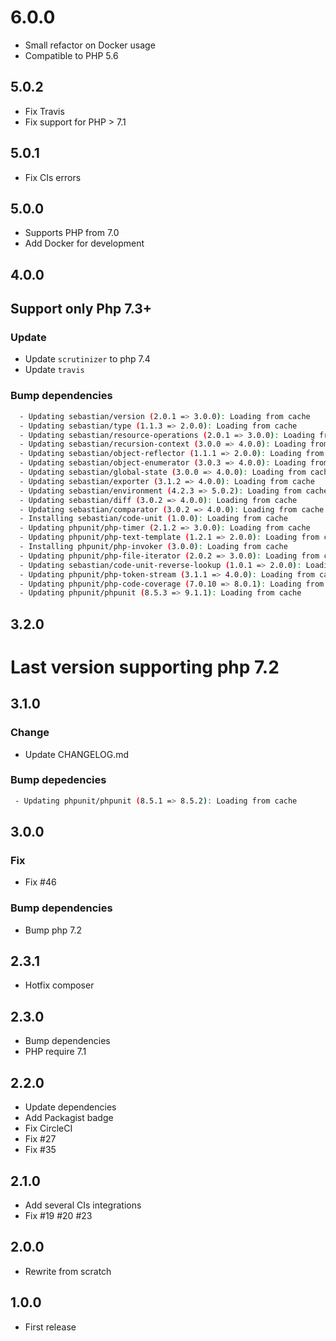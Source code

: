 # 6.0.0
+ Small refactor on Docker usage
+ Compatible to PHP 5.6

## 5.0.2
+ Fix Travis
+ Fix support for PHP > 7.1

## 5.0.1
+ Fix CIs errors

## 5.0.0
+ Supports PHP from 7.0
+ Add Docker for development


## 4.0.0
## Support only Php 7.3+

### Update
+ Update `scrutinizer` to php 7.4
+ Update `travis`

### Bump dependencies
``` bash
  - Updating sebastian/version (2.0.1 => 3.0.0): Loading from cache
  - Updating sebastian/type (1.1.3 => 2.0.0): Loading from cache
  - Updating sebastian/resource-operations (2.0.1 => 3.0.0): Loading from cache
  - Updating sebastian/recursion-context (3.0.0 => 4.0.0): Loading from cache
  - Updating sebastian/object-reflector (1.1.1 => 2.0.0): Loading from cache
  - Updating sebastian/object-enumerator (3.0.3 => 4.0.0): Loading from cache
  - Updating sebastian/global-state (3.0.0 => 4.0.0): Loading from cache
  - Updating sebastian/exporter (3.1.2 => 4.0.0): Loading from cache
  - Updating sebastian/environment (4.2.3 => 5.0.2): Loading from cache
  - Updating sebastian/diff (3.0.2 => 4.0.0): Loading from cache
  - Updating sebastian/comparator (3.0.2 => 4.0.0): Loading from cache
  - Installing sebastian/code-unit (1.0.0): Loading from cache
  - Updating phpunit/php-timer (2.1.2 => 3.0.0): Loading from cache
  - Updating phpunit/php-text-template (1.2.1 => 2.0.0): Loading from cache
  - Installing phpunit/php-invoker (3.0.0): Loading from cache
  - Updating phpunit/php-file-iterator (2.0.2 => 3.0.0): Loading from cache
  - Updating sebastian/code-unit-reverse-lookup (1.0.1 => 2.0.0): Loading from cache
  - Updating phpunit/php-token-stream (3.1.1 => 4.0.0): Loading from cache
  - Updating phpunit/php-code-coverage (7.0.10 => 8.0.1): Loading from cache
  - Updating phpunit/phpunit (8.5.3 => 9.1.1): Loading from cache

```


## 3.2.0

# Last version supporting php 7.2

## 3.1.0

### Change
+ Update CHANGELOG.md

### Bump depedencies
``` bash
 - Updating phpunit/phpunit (8.5.1 => 8.5.2): Loading from cache
```

## 3.0.0

### Fix
+ Fix #46

### Bump dependencies
+ Bump php 7.2

## 2.3.1
+ Hotfix composer

## 2.3.0
+ Bump dependencies
+ PHP require 7.1

## 2.2.0
+ Update dependencies
+ Add Packagist badge
+ Fix CircleCI
+ Fix #27
+ Fix #35

## 2.1.0
+ Add several CIs integrations
+ Fix #19 #20 #23

## 2.0.0
+ Rewrite from scratch

## 1.0.0
+ First release